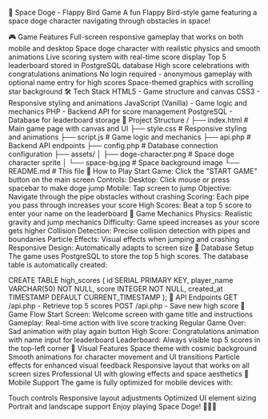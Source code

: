 🚀 Space Doge - Flappy Bird Game
A fun Flappy Bird-style game featuring a space doge character navigating through obstacles in space!

🎮 Game Features
Full-screen responsive gameplay that works on both mobile and desktop
Space doge character with realistic physics and smooth animations
Live scoring system with real-time score display
Top 5 leaderboard stored in PostgreSQL database
High score celebrations with congratulations animations
No login required - anonymous gameplay with optional name entry for high scores
Space-themed graphics with scrolling star background
🛠️ Tech Stack
HTML5 - Game structure and canvas
CSS3 - Responsive styling and animations
JavaScript (Vanilla) - Game logic and mechanics
PHP - Backend API for score management
PostgreSQL - Database for leaderboard storage
📁 Project Structure
/
├── index.html          # Main game page with canvas and UI
├── style.css           # Responsive styling and animations
├── script.js           # Game logic and mechanics
├── api.php             # Backend API endpoints
├── config.php          # Database connection configuration
├── assets/
│   ├── doge-character.png  # Space doge character sprite
│   └── space-bg.jpg        # Space background image
└── README.md           # This file
🚀 How to Play
Start Game: Click the "START GAME" button on the main screen
Controls:
Desktop: Click mouse or press spacebar to make doge jump
Mobile: Tap screen to jump
Objective: Navigate through the pipe obstacles without crashing
Scoring: Each pipe you pass through increases your score
High Scores: Beat a top 5 score to enter your name on the leaderboard
🎯 Game Mechanics
Physics: Realistic gravity and jump mechanics
Difficulty: Game speed increases as your score gets higher
Collision Detection: Precise collision detection with pipes and boundaries
Particle Effects: Visual effects when jumping and crashing
Responsive Design: Automatically adapts to screen size
💾 Database Setup
The game uses PostgreSQL to store the top 5 high scores. The database table is automatically created:

CREATE TABLE high_scores (
    id SERIAL PRIMARY KEY,
    player_name VARCHAR(50) NOT NULL,
    score INTEGER NOT NULL,
    created_at TIMESTAMP DEFAULT CURRENT_TIMESTAMP
);
🔧 API Endpoints
GET /api.php - Retrieve top 5 scores
POST /api.php - Save new high score
🌟 Game Flow
Start Screen: Welcome screen with game title and instructions
Gameplay: Real-time action with live score tracking
Regular Game Over: Sad animation with play again button
High Score: Congratulations animation with name input for leaderboard
Leaderboard: Always visible top 5 scores in the top-left corner
🎨 Visual Features
Space theme with cosmic background
Smooth animations for character movement and UI transitions
Particle effects for enhanced visual feedback
Responsive layout that works on all screen sizes
Professional UI with glowing effects and space aesthetics
📱 Mobile Support
The game is fully optimized for mobile devices with:

Touch controls
Responsive layout adjustments
Optimized UI element sizing
Portrait and landscape support
Enjoy playing Space Doge! 🐕‍🦺🚀
